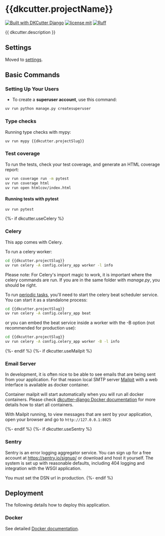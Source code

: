 # {{dkcutter.projectName}}

[![Built with DKCutter Django](https://img.shields.io/badge/built%20with-DKCutter%20Django-56BEB8.svg)](https://github.com/ncontiero/dkcutter-django)
[![license mit](https://img.shields.io/badge/licence-MIT-56BEB8)](LICENSE)
[![Ruff](https://img.shields.io/endpoint?url=https://raw.githubusercontent.com/astral-sh/ruff/main/assets/badge/v2.json)](https://github.com/astral-sh/ruff)

{{ dkcutter.description }}

## Settings

Moved to [settings](https://github.com/ncontiero/dkcutter-django/blob/main/docs/settings.md).

## Basic Commands

### Setting Up Your Users

- To create a **superuser account**, use this command:

```bash
uv run python manage.py createsuperuser
```

### Type checks

Running type checks with mypy:

```bash
uv run mypy {{dkcutter.projectSlug}}
```

### Test coverage

To run the tests, check your test coverage, and generate an HTML coverage report:

```bash
uv run coverage run -m pytest
uv run coverage html
uv run open htmlcov/index.html
```

#### Running tests with pytest

```bash
uv run pytest
```

{%- if dkcutter.useCelery %}

### Celery

This app comes with Celery.

To run a celery worker:

```bash
cd {{dkcutter.projectSlug}}
uv run celery -A config.celery_app worker -l info
```

Please note: For Celery's import magic to work, it is important where the celery commands are run. If you are in the same folder with *manage.py*, you should be right.

To run [periodic tasks](https://docs.celeryq.dev/en/stable/userguide/periodic-tasks.html), you'll need to start the celery beat scheduler service. You can start it as a standalone process:

```bash
cd {{dkcutter.projectSlug}}
uv run celery -A config.celery_app beat
```

or you can embed the beat service inside a worker with the -B option (not recommended for production use):

```bash
cd {{dkcutter.projectSlug}}
uv run celery -A config.celery_app worker -B -l info
```

{%- endif %}
{%- if dkcutter.useMailpit %}

### Email Server

In development, it is often nice to be able to see emails that are being sent from your application. For that reason local SMTP server [Mailpit](https://github.com/axllent/mailpit/) with a web interface is available as docker container.

Container mailpit will start automatically when you will run all docker containers.
Please check [dkcutter-django Docker documentation](https://github.com/ncontiero/dkcutter-django/blob/main/docs/deployment-with-docker.md) for more details how to start all containers.

With Mailpit running, to view messages that are sent by your application, open your browser and go to `http://127.0.0.1:8025`

{%- endif %}
{%- if dkcutter.useSentry %}

### Sentry

Sentry is an error logging aggregator service. You can sign up for a free account at <https://sentry.io/signup/> or download and host it yourself.
The system is set up with reasonable defaults, including 404 logging and integration with the WSGI application.

You must set the DSN url in production.
{%- endif %}

## Deployment

The following details how to deploy this application.

### Docker

See detailed [Docker documentation](https://github.com/ncontiero/dkcutter-django/blob/main/docs/deployment-with-docker.md).
